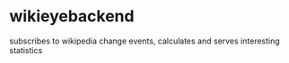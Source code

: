 # wikieyebackend
subscribes to wikipedia change events, calculates and serves interesting statistics

